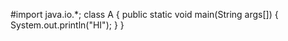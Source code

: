 #import java.io.*;
class A
{
	public static void main(String args[])
	{
		System.out.println("HI");
	}
}
